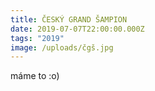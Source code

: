 ```yaml
---
title: ČESKÝ GRAND ŠAMPION
date: 2019-07-07T22:00:00.000Z
tags: "2019"
image: /uploads/čgš.jpg
---
```

máme to :o)